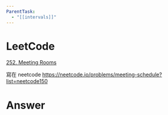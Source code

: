```yaml
---
ParentTask:
  - "[[intervals]]"
---
```


# LeetCode
[252. Meeting Rooms](https://leetcode.com/problems/meeting-rooms/)

寫在 neetcode
https://neetcode.io/problems/meeting-schedule?list=neetcode150
# Answer
```Cpp

```
